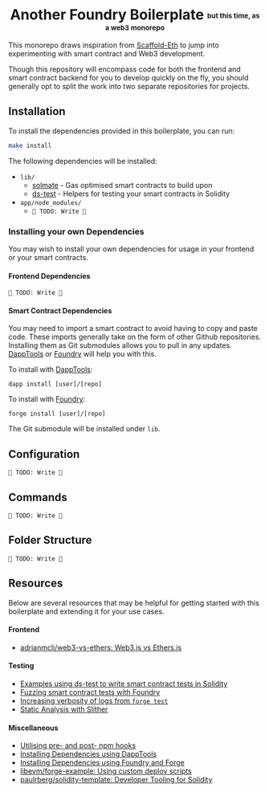 <h1 align="center">
  Another Foundry Boilerplate <sub><sup><sub><sup>but this time, as a web3 monorepo</sup></sub></sup></sub>
</h1>

This monorepo draws inspiration from [Scaffold-Eth](https://github.com/scaffold-eth/scaffold-eth) to jump into experimenting with smart contract and Web3 development.

Though this repository will encompass code for both the frontend and smart contract backend for you to develop quickly on the fly, you should generally opt to split the work into two separate repositories for projects.

## Installation

To install the dependencies provided in this boilerplate, you can run:

```bash
make install
```

The following dependencies will be installed:

- `lib/`
  - [solmate](https://github.com/Rari-Capital/solmate) - Gas optimised smart contracts to build upon
  - [ds-test](https://github.com/dapphub/ds-test/) - Helpers for testing your smart contracts in Solidity
- `app/node_modules/`
  - `🚧 TODO: Write 🚧`

### Installing your own Dependencies

You may wish to install your own dependencies for usage in your frontend or your smart contracts.

#### Frontend Dependencies

`🚧 TODO: Write 🚧`

#### Smart Contract Dependencies

You may need to import a smart contract to avoid having to copy and paste code. These imports generally take on the form of other Github repositories. Installing them as Git submodules allows you to pull in any updates. [DappTools](https://github.com/dapphub/dapptools) or [Foundry](https://github.com/gakonst/foundry) will help you with this.

To install with [DappTools](https://github.com/dapphub/dapptools):

```
dapp install [user]/[repo]
```

To install with [Foundry](https://github.com/gakonst/foundry):

```
forge install [user]/[repo]
```

The Git submodule will be installed under `lib`.

## Configuration

`🚧 TODO: Write 🚧`

## Commands

`🚧 TODO: Write 🚧`

## Folder Structure

`🚧 TODO: Write 🚧`

## Resources

Below are several resources that may be helpful for getting started with this boilerplate and extending it for your use cases.

#### Frontend

- [adrianmcli/web3-vs-ethers: Web3.js vs Ethers.js](https://github.com/adrianmcli/web3-vs-ethers)

#### Testing

- [Examples using ds-test to write smart contract tests in Solidity](https://github.com/dapphub/ds-test/blob/master/demo/demo.sol)
- [Fuzzing smart contract tests with Foundry](https://github.com/gakonst/foundry/tree/master/forge#fuzzing-go-beyond-unit-testing)
- [Increasing verbosity of logs from `forge test`](https://github.com/gakonst/foundry/blob/master/cli/README.md#test)
- [Static Analysis with Slither](https://github.com/crytic/slither)

#### Miscellaneous

- [Utilising pre- and post- npm hooks](https://docs.npmjs.com/cli/v8/using-npm/scripts)
- [Installing Dependencies using DappTools](https://github.com/dapphub/dapptools/tree/master/src/dapp#dapp-install)
- [Installing Dependencies using Foundry and Forge](https://github.com/gakonst/foundry/blob/master/cli/README.md#forge)
- [libevm/forge-example: Using custom deploy scripts](https://github.com/libevm/forge-example)
- [paulrberg/solidity-template: Developer Tooling for Solidity](https://github.com/paulrberg/solidity-template)
